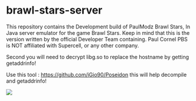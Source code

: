# brawl-stars-server
This repository contains the Development build of PaulModz Brawl Stars, In Java server emulator for the game Brawl Stars. Keep in mind that this is the version written by the official Developer Team containing. Paul Cornel PBS is NOT affiliated with Supercell, or any other company. 

Second you will need to decrypt libg.so to replace the hostname by getting getaddrinfo!

Use this tool : https://github.com/iGio90/Poseidon this will help decompile and getaddrinfo!

![](https://media.discordapp.net/attachments/548833147866054657/550343381692448769/ss.png?width=400&height=235)
